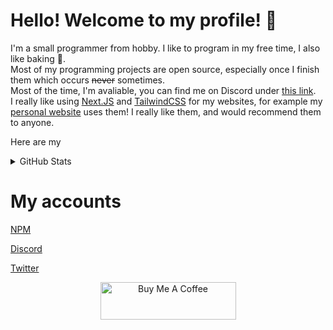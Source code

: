 # Hello! Welcome to my profile! 👋

I'm a small programmer from hobby. I like to program in my free time, I also like baking 🧁. <br />
Most of my programming projects are open source, especially once I finish them which occurs ~~never~~ sometimes. <br />
Most of the time, I'm avaliable, you can find me on Discord under [this link](https://discord.com/users/522510960779329540). <br />
I really like using [Next.JS](https://nextjs.com) and [TailwindCSS](https://tailwindcss.com) for my websites, for example my [personal website](https://www.daimond113.com) uses them! I really like them, and would recommend them to anyone. <br />

Here are my 

<details>
  <summary>GitHub Stats</summary>
  
  <a href="https://github.com/anuraghazra/github-readme-stats">
    <img align="center" src="https://github-readme-stats-topaz-eta.vercel.app/api?username=daimond113&show_icons=true?count_private=true&theme=gotham" />
    <br />
  </a>

  <a href="https://github.com/anuraghazra/github-readme-stats">
    <img align="center" src="https://github-readme-stats-topaz-eta.vercel.app/api/top-langs/?username=daimond113&hide=html,css,shell&exclude_repo=github-readme-stats&theme=gotham" />
  </a>
</details>

# My accounts 

[NPM](https://npmjs.com/~daimond113)

[Discord](https://discord.com/users/522510960779329540)

[Twitter](https://twitter.com/dev_daimond113)

<p align="center">
<a href="https://www.buymeacoffee.com/daimond113" target="_blank"><img src="https://cdn.buymeacoffee.com/buttons/v2/default-blue.png" alt="Buy Me A Coffee" style="height: 60px !important;width: 217px !important;" ></a>
</p>
